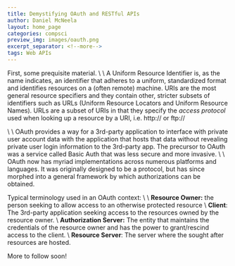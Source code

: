 ```yaml
---
title: Demystifying OAuth and RESTful APIs
author: Daniel McNeela
layout: home_page
categories: compsci
preview_img: images/oauth.png
excerpt_separator: <!--more-->
tags: Web APIs
---
```

First, some prequisite material.
\\
\\
A  Uniform Resource Identifier is, as the name indicates, an identifier that adheres to a uniform, standardized format and identifies resources on a (often remote) machine. URIs are the most general resource specifiers and they contain other, stricter subsets of identifiers such as URLs (Uniform Resource Locators and Uniform Resource Names). URLs are a subset of URIs in that they specify the *access protocol* used when looking up a resource by a URI, i.e. http:// or ftp://
<!--more-->
\\
\\
OAuth provides a way for a 3rd-party application to interface with private user account data with the application that hosts that data without revealing private user login information to the 3rd-party app. The precursor to OAuth was a service called Basic Auth that was less secure and more invasive.
\\
\\
OAuth now has myriad implementations across numerous platforms and languages. It was originally designed to be a protocol, but has since morphed into a general framework by which authorizations can be obtained.

Typical terminology used in an OAuth context:
\\
\\
**Resource Owner:** the person seeking to allow access to an otherwise protected resource \\
**Client**: The 3rd-party application seeking access to the resources owned by the resource owner. \\
**Authorization Server:** The entity that maintains the credentials of the resource owner and has the power to grant/rescind access to the client. \\
**Resource Server**: The server where the sought after resources are hosted.

More to follow soon!